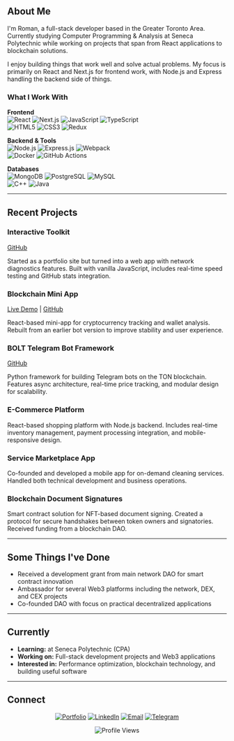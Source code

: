 ## About Me

I'm Roman, a full-stack developer based in the Greater Toronto Area. Currently studying Computer Programming & Analysis at Seneca Polytechnic while working on projects that span from React applications to blockchain solutions.

I enjoy building things that work well and solve actual problems. My focus is primarily on React and Next.js for frontend work, with Node.js and Express handling the backend side of things.

### What I Work With

**Frontend**  
![React](https://img.shields.io/badge/React-Expert-61DAFB?style=for-the-badge&logo=react)
![Next.js](https://img.shields.io/badge/Next.js-Expert-000000?style=for-the-badge&logo=nextdotjs)
![JavaScript](https://img.shields.io/badge/JavaScript-Expert-F7DF1E?style=for-the-badge&logo=javascript)
![TypeScript](https://img.shields.io/badge/TypeScript-Advanced-3178C6?style=for-the-badge&logo=typescript)  
![HTML5](https://img.shields.io/badge/HTML5-Expert-E34F26?style=for-the-badge&logo=html5)
![CSS3](https://img.shields.io/badge/CSS3-Expert-1572B6?style=for-the-badge&logo=css3)
![Redux](https://img.shields.io/badge/Redux-Advanced-764ABC?style=for-the-badge&logo=redux)

**Backend & Tools**  
![Node.js](https://img.shields.io/badge/Node.js-Expert-339933?style=for-the-badge&logo=nodedotjs)
![Express.js](https://img.shields.io/badge/Express.js-Expert-000000?style=for-the-badge&logo=express)
![Webpack](https://img.shields.io/badge/Webpack-Advanced-8DD6F9?style=for-the-badge&logo=webpack)  
![Docker](https://img.shields.io/badge/Docker-Intermediate-2496ED?style=for-the-badge&logo=docker)
![GitHub Actions](https://img.shields.io/badge/GitHub%20Actions-Advanced-2088FF?style=for-the-badge&logo=githubactions)

**Databases**  
![MongoDB](https://img.shields.io/badge/MongoDB-Advanced-47A248?style=for-the-badge&logo=mongodb)
![PostgreSQL](https://img.shields.io/badge/PostgreSQL-Advanced-336791?style=for-the-badge&logo=postgresql)
![MySQL](https://img.shields.io/badge/MySQL-Advanced-4479A1?style=for-the-badge&logo=mysql)  
![C++](https://img.shields.io/badge/C++-Intermediate-00599C?style=for-the-badge&logo=c%2B%2B)
![Java](https://img.shields.io/badge/Java-Intermediate-ED8B00?style=for-the-badge&logo=java)

---

## Recent Projects

### Interactive Toolkit
[GitHub](https://github.com/romanharnastaeu/romanharnastaeu.github.io)

Started as a portfolio site but turned into a web app with network diagnostics features. Built with vanilla JavaScript, includes real-time speed testing and GitHub stats integration.

### Blockchain Mini App
[Live Demo](https://my-telegram-miniapp-alpha.vercel.app/) | [GitHub](https://github.com/romanharnastaeu/my-telegram-miniapp)

React-based mini-app for cryptocurrency tracking and wallet analysis. Rebuilt from an earlier bot version to improve stability and user experience.

### BOLT Telegram Bot Framework
[GitHub](https://github.com/romanharnastaeu/jettonbot)

Python framework for building Telegram bots on the TON blockchain. Features async architecture, real-time price tracking, and modular design for scalability.

### E-Commerce Platform
React-based shopping platform with Node.js backend. Includes real-time inventory management, payment processing integration, and mobile-responsive design.

### Service Marketplace App
Co-founded and developed a mobile app for on-demand cleaning services. Handled both technical development and business operations.

### Blockchain Document Signatures
Smart contract solution for NFT-based document signing. Created a protocol for secure handshakes between token owners and signatories. Received funding from a blockchain DAO.

---

## Some Things I've Done

- Received a development grant from main network DAO for smart contract innovation
- Ambassador for several Web3 platforms including the network, DEX, and CEX projects  
- Co-founded DAO with focus on practical decentralized applications

---

## Currently

- **Learning:** at Seneca Polytechnic (CPA)
- **Working on:** Full-stack development projects and Web3 applications
- **Interested in:** Performance optimization, blockchain technology, and building useful software

---

## Connect

<div align="center">

[![Portfolio](https://img.shields.io/badge/Portfolio-00FF00?style=for-the-badge&logo=googlechrome&logoColor=white)](https://romanharnastaeu.github.io)
[![LinkedIn](https://img.shields.io/badge/LinkedIn-0077B5?style=for-the-badge&logo=linkedin&logoColor=white)](https://linkedin.com/in/roman-harnastaeu-3433a634b)
[![Email](https://img.shields.io/badge/Email-D14836?style=for-the-badge&logo=gmail&logoColor=white)](mailto:harnastaeudev@gmail.com)
[![Telegram](https://img.shields.io/badge/Telegram-2CA5E0?style=for-the-badge&logo=telegram&logoColor=white)](https://t.me/userton)

</div>

<div align="center">

![Profile Views](https://komarev.com/ghpvc/?username=romanharnastaeu&color=00ff00&style=for-the-badge)

</div>
